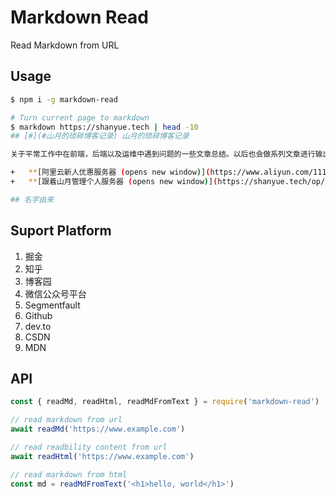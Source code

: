 # Markdown Read

Read Markdown from URL

## Usage

``` bash
$ npm i -g markdown-read

# Turn current page to markdown
$ markdown https://shanyue.tech | head -10
## [#](#山月的琐碎博客记录) 山月的琐碎博客记录

关于平常工作中在前端，后端以及运维中遇到问题的一些文章总结。以后也会做系列文章进行输出，如前端高级进阶系列，个人服务器指南系列。

+   **[阿里云新人优惠服务器 (opens new window)](https://www.aliyun.com/1111/pintuan-share?ptCode=MTY5MzQ0Mjc1MzQyODAwMHx8MTE0fDE%3D&userCode=4sm8juxu)**
+   **[跟着山月管理个人服务器 (opens new window)](https://shanyue.tech/op/)**

## 名字由来
```

## Suport Platform

1. 掘金
1. 知乎
1. 博客园
1. 微信公众号平台
1. Segmentfault
1. Github
1. dev.to
1. CSDN
1. MDN

## API

``` js
const { readMd, readHtml, readMdFromText } = require('markdown-read')

// read markdown from url
await readMd('https://www.example.com')

// read readbility content from url
await readHtml('https://www.example.com')

// read markdown from html
const md = readMdFromText('<h1>hello, world</h1>')
```
